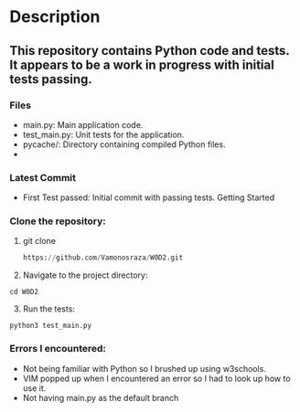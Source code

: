 # Description

## This repository contains Python code and tests. It appears to be a work in progress with initial tests passing.

### Files
- main.py: Main application code.
- test_main.py: Unit tests for the application.
- pycache/: Directory containing compiled Python files.
- 
### Latest Commit
- First Test passed: Initial commit with passing tests.
Getting Started

### Clone the repository:
1. git clone
   ```python
   https://github.com/Vamonosraza/W0D2.git
   ```

2. Navigate to the project directory:
  ```
  cd W0D2
  ```

3. Run the tests:
  ```
  python3 test_main.py
  ```
### Errors I encountered:
* Not being familiar with Python so I brushed up using w3schools.
* VIM popped up when I encountered an error so I had to look up how to use it.
* Not having main.py as the default branch
